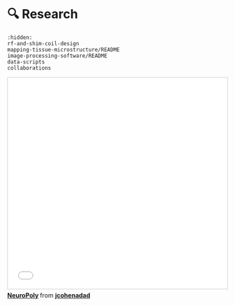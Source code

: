 # 🔍  Research

```{toctree}
:hidden:
rf-and-shim-coil-design
mapping-tissue-microstructure/README
image-processing-software/README
data-scripts
collaborations
```

<iframe src="//www.slideshare.net/slideshow/embed_code/key/13AFh159hwCSr1" width="595" height="485" frameborder="0" marginwidth="0" marginheight="0" scrolling="no" style="border:1px solid #CCC; border-width:1px; margin-bottom:5px; max-width: 100%;" allowfullscreen> </iframe> <div style="margin-bottom:5px"> <strong> <a href="//www.slideshare.net/jcohenadad/neuropoly-slides" title="NeuroPoly" target="_blank">NeuroPoly</a> </strong> from <strong><a href="https://www.slideshare.net/jcohenadad" target="_blank">jcohenadad</a></strong> </div>
